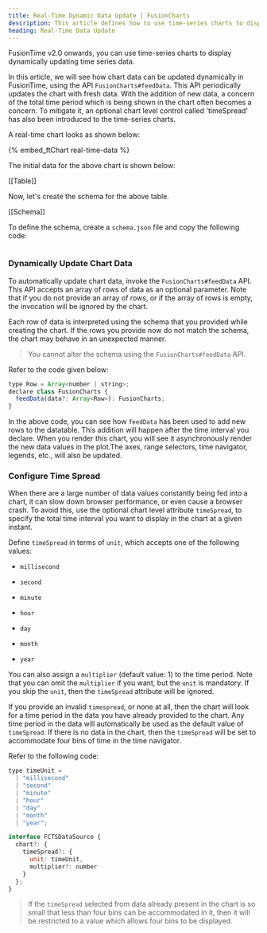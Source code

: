 ```yaml
---
title: Real-Time Dynamic Data Update | FusionCharts
description: This article defines how to use time-series charts to display dynamically updating time series data.
heading: Real-Time Data Update
---
```


FusionTime v2.0 onwards, you can use time-series charts to display dynamically updating time series data.

In this article, we will see how chart data can be updated dynamically in FusionTime, using the API `FusionCharts#feedData`. This API periodically updates the chart with fresh data. With the addition of new data, a concern of the total time period which is being shown in the chart often becomes a concern. To mitigate it, an optional chart level control called 'timeSpread' has also been introduced to the time-series charts.

A real-time chart looks as shown below:

{% embed_ftChart real-time-data %}

The initial data for the above chart is shown below:

[[Table]]

Now, let's create the schema for the above table.

[[Schema]]

To define the schema, create a `schema.json` file and copy the following code:

```

```

### Dynamically Update Chart Data

To automatically update chart data, invoke the `FusionCharts#feedData` API. This API accepts an array of rows of data as an optional parameter. Note that if you do not provide an array of rows, or if the array of rows is empty, the invocation will be ignored by the chart.

Each row of data is interpreted using the schema that you provided while creating the chart. If the rows you provide now do not match the schema, the chart may behave in an unexpected manner.

> You cannot alter the schema using the `FusionCharts#feedData` API.

Refer to the code given below:

```javascript
type Row = Array<number | string>;
declare class FusionCharts {
  feedData(data?: Array<Row>): FusionCharts;
}
```

In the above code, you can see how `feedData` has been used to add new rows to the datatable. This addition will happen after the time interval you declare. When you render this chart, you will see it asynchronously render the new data values in the plot.The axes, range selectors, time navigator, legends, etc., will also be updated.

### Configure Time Spread

When there are a large number of data values constantly being fed into a chart, it can slow down browser performance, or even cause a browser crash. To avoid this, use the optional chart level attribute `timeSpread`, to specify the total time interval you want to display in the chart at a given instant.

Define `timeSpread` in terms of `unit`, which accepts one of the following values:

- `millisecond`

- `second`

- `minute`

- `hour`

- `day`

- `month`

- `year`

You can also assign a `multiplier` (default value: 1) to the time period. Note that you can omit the `multiplier` if you want, but the `unit` is mandatory. If you skip the `unit`, then the `timeSpread` attribute will be ignored.

If you provide an invalid `timespread`, or none at all, then the chart will look for a time period in the data you have already provided to the chart. Any time period in the data will automatically be used as the default value of `timeSpread`. If there is no data in the chart, then the `timeSpread` will be set to accommodate four bins of time in the time navigator.

Refer to the following code:

```javascript
type timeUnit =
  | "millisecond"
  | "second"
  | "minute"
  | "hour"
  | "day"
  | "month"
  | "year";

interface FCTSDataSource {
  chart?: {
    timeSpread?: {
      unit: timeUnit,
      multiplier?: number
    }
  };
}
```

> If the `timeSpread` selected from data already present in the chart is so small that less than four bins can be accommodated in it, then it will be restricted to a value which allows four bins to be displayed.

